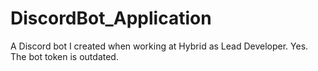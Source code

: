 # DiscordBot_Application

A Discord bot I created when working at Hybrid as Lead Developer.
Yes. The bot token is outdated.
